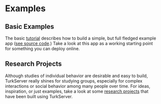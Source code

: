 # Examples

## Basic Examples

The basic [tutorial](tutorial.md) describes how to build a simple, but full 
fledged example app ([see source code](https://github.com/TurkServer/tutorial).)
Take a look at this app as a working starting point for something you can 
deploy online.

## Research Projects

Although studies of individual behavior are desirable and easy to build, 
TurkServer really shines for studying groups, especially for complex
interactions or social behavior among many people over time. For ideas,
inspiration, or just examples, take a look at some [research projects](research.md)
that have been built using TurkServer.
    
